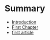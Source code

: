 # Summary

* [Introduction](README.md)
* [First Chapter](chapter1.md)
* [first article](first-article.md)

